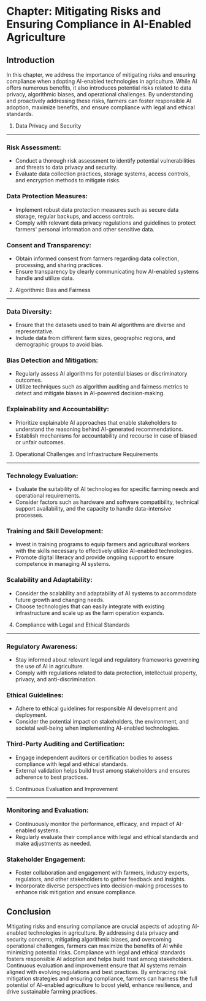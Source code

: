 Chapter: Mitigating Risks and Ensuring Compliance in AI-Enabled Agriculture
===========================================================================

Introduction
------------

In this chapter, we address the importance of mitigating risks and ensuring compliance when adopting AI-enabled technologies in agriculture. While AI offers numerous benefits, it also introduces potential risks related to data privacy, algorithmic biases, and operational challenges. By understanding and proactively addressing these risks, farmers can foster responsible AI adoption, maximize benefits, and ensure compliance with legal and ethical standards.

1. Data Privacy and Security
----------------------------

### Risk Assessment:

* Conduct a thorough risk assessment to identify potential vulnerabilities and threats to data privacy and security.
* Evaluate data collection practices, storage systems, access controls, and encryption methods to mitigate risks.

### Data Protection Measures:

* Implement robust data protection measures such as secure data storage, regular backups, and access controls.
* Comply with relevant data privacy regulations and guidelines to protect farmers' personal information and other sensitive data.

### Consent and Transparency:

* Obtain informed consent from farmers regarding data collection, processing, and sharing practices.
* Ensure transparency by clearly communicating how AI-enabled systems handle and utilize data.

2. Algorithmic Bias and Fairness
--------------------------------

### Data Diversity:

* Ensure that the datasets used to train AI algorithms are diverse and representative.
* Include data from different farm sizes, geographic regions, and demographic groups to avoid bias.

### Bias Detection and Mitigation:

* Regularly assess AI algorithms for potential biases or discriminatory outcomes.
* Utilize techniques such as algorithm auditing and fairness metrics to detect and mitigate biases in AI-powered decision-making.

### Explainability and Accountability:

* Prioritize explainable AI approaches that enable stakeholders to understand the reasoning behind AI-generated recommendations.
* Establish mechanisms for accountability and recourse in case of biased or unfair outcomes.

3. Operational Challenges and Infrastructure Requirements
---------------------------------------------------------

### Technology Evaluation:

* Evaluate the suitability of AI technologies for specific farming needs and operational requirements.
* Consider factors such as hardware and software compatibility, technical support availability, and the capacity to handle data-intensive processes.

### Training and Skill Development:

* Invest in training programs to equip farmers and agricultural workers with the skills necessary to effectively utilize AI-enabled technologies.
* Promote digital literacy and provide ongoing support to ensure competence in managing AI systems.

### Scalability and Adaptability:

* Consider the scalability and adaptability of AI systems to accommodate future growth and changing needs.
* Choose technologies that can easily integrate with existing infrastructure and scale up as the farm operation expands.

4. Compliance with Legal and Ethical Standards
----------------------------------------------

### Regulatory Awareness:

* Stay informed about relevant legal and regulatory frameworks governing the use of AI in agriculture.
* Comply with regulations related to data protection, intellectual property, privacy, and anti-discrimination.

### Ethical Guidelines:

* Adhere to ethical guidelines for responsible AI development and deployment.
* Consider the potential impact on stakeholders, the environment, and societal well-being when implementing AI-enabled technologies.

### Third-Party Auditing and Certification:

* Engage independent auditors or certification bodies to assess compliance with legal and ethical standards.
* External validation helps build trust among stakeholders and ensures adherence to best practices.

5. Continuous Evaluation and Improvement
----------------------------------------

### Monitoring and Evaluation:

* Continuously monitor the performance, efficacy, and impact of AI-enabled systems.
* Regularly evaluate their compliance with legal and ethical standards and make adjustments as needed.

### Stakeholder Engagement:

* Foster collaboration and engagement with farmers, industry experts, regulators, and other stakeholders to gather feedback and insights.
* Incorporate diverse perspectives into decision-making processes to enhance risk mitigation and ensure compliance.

Conclusion
----------

Mitigating risks and ensuring compliance are crucial aspects of adopting AI-enabled technologies in agriculture. By addressing data privacy and security concerns, mitigating algorithmic biases, and overcoming operational challenges, farmers can maximize the benefits of AI while minimizing potential risks. Compliance with legal and ethical standards fosters responsible AI adoption and helps build trust among stakeholders. Continuous evaluation and improvement ensure that AI systems remain aligned with evolving regulations and best practices. By embracing risk mitigation strategies and ensuring compliance, farmers can harness the full potential of AI-enabled agriculture to boost yield, enhance resilience, and drive sustainable farming practices.
